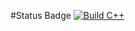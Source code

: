 #Status Badge
[![Build C++](https://github.com/Miguel9088/SoftwareEngineeringEX/actions/workflows/main.yml/badge.svg)](https://github.com/Miguel9088/practices/actions/workflows/main.yml)
